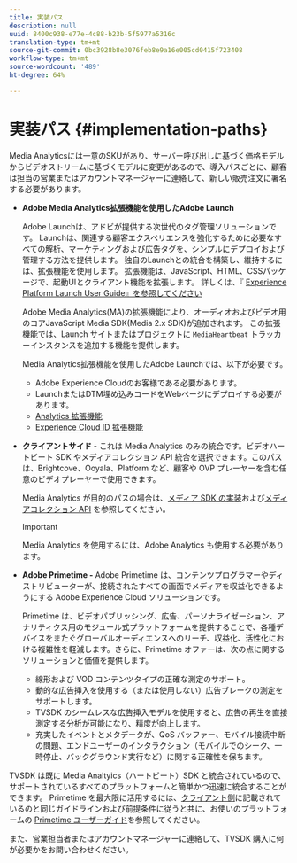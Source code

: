 ```yaml
---
title: 実装パス
description: null
uuid: 8400c938-e77e-4c88-b23b-5f5977a5316c
translation-type: tm+mt
source-git-commit: 0bc3928b8e3076feb8e9a16e005cd0415f723408
workflow-type: tm+mt
source-wordcount: '489'
ht-degree: 64%

---
```



# 実装パス {#implementation-paths}

Media Analyticsには一意のSKUがあり、サーバー呼び出しに基づく価格モデルからビデオストリームに基づくモデルに変更があるので、導入パスごとに、顧客は担当の営業またはアカウントマネージャーに連絡して、新しい販売注文に署名する必要があります。

* **Adobe Media Analytics拡張機能を使用したAdobe Launch**

   Adobe Launchは、アドビが提供する次世代のタグ管理ソリューションです。 Launchは、関連する顧客エクスペリエンスを強化するために必要なすべての解析、マーケティングおよび広告タグを、シンプルにデプロイおよび管理する方法を提供します。 独自のLaunchとの統合を構築し、維持するには、拡張機能を使用します。 拡張機能は、JavaScript、HTML、CSSパッケージで、起動UIとクライアント機能を拡張します。 詳しくは、『 [Experience Platform Launch User Guide』を参照してください](https://docs.adobe.com/content/help/ja-JP/launch/using/overview.html)

   Adobe Media Analytics(MA)の拡張機能により、オーディオおよびビデオ用のコアJavaScript Media SDK(Media 2.x SDK)が追加されます。 この拡張機能では、Launch サイトまたはプロジェクトに `MediaHeartbeat` トラッカーインスタンスを追加する機能を提供します。

   Media Analytics拡張機能を使用したAdobe Launchでは、以下が必要です。
   * Adobe Experience Cloudのお客様である必要があります。
   * LaunchまたはDTM埋め込みコードをWebページにデプロイする必要があります。
   * [Analytics 拡張機能](https://docs.adobe.com/content/help/ja-JP/launch/using/extensions-ref/adobe-extension/analytics-extension/overview.html)
   * [Experience Cloud ID 拡張機能](https://docs.adobe.com/content/help/ja-JP/launch/using/extensions-ref/adobe-extension/id-service-extension/overview.html)


* **クライアントサイド -** これは Media Analytics のみの統合です。ビデオハートビート SDK やメディアコレクション API 統合を選択できます。このパスは、Brightcove、Ooyala、Platform など、顧客や OVP プレーヤーを含む任意のビデオプレーヤーで使用できます。

   Media Analytics が目的のパスの場合は、[メディア SDK の実装](/help/sdk-implement/setup/setup-overview.md)および[メディアコレクション API](/help/media-collection-api/mc-api-overview.md) を参照してください。

   >[!IMPORTANT]
   >
   >Media Analytics を使用するには、Adobe Analytics も使用する必要があります。

* **Adobe Primetime -** Adobe Primetime は、コンテンツプログラマーやディストリビューターが、接続されたすべての画面でメディアを収益化できるようにする Adobe Experience Cloud ソリューションです。

   Primetime は、ビデオパブリッシング、広告、パーソナライゼーション、アナリティクス用のモジュール式プラットフォームを提供することで、各種デバイスをまたぐグローバルオーディエンスへのリーチ、収益化、活性化における複雑性を軽減します。さらに、Primetime オファーは、次の点に関するソリューションと価値を提供します。

   * 線形および VOD コンテンツタイプの正確な測定のサポート。
   * 動的な広告挿入を使用する（または使用しない）広告ブレークの測定をサポートします。
   * TVSDK のシームレスな広告挿入モデルを使用すると、広告の再生を直接測定する分析が可能になり、精度が向上します。
   * 充実したイベントとメタデータが、QoS バッファー、モバイル接続中断の問題、エンドユーザーのインタラクション（モバイルでのシーク、一時停止、バックグラウンド実行など）に関する正確性を保ちます。
<!--
   * Integrated support for Nielsen DTVR (linear) with ID3 metadata and DCR with CMS metadata.
-->

TVSDK は既に Media Analtyics（ハートビート）SDK と統合されているので、サポートされているすべてのプラットフォームと簡単かつ迅速に統合することができます。<!--Primetime also supports the partnership with Nielsen.--> Primetime を最大限に活用するには、[クライアント側](/help/intro-to-ava/implementation-paths/client-side-path.md)に記載されているのと同じガイドラインおよび前提条件に従うと共に、お使いのプラットフォームの [Primetime ユーザーガイド](https://helpx.adobe.com/jp/primetime/user-guide.html)を参照してください。

また、営業担当者またはアカウントマネージャーに連絡して、TVSDK 購入に何が必要かをお問い合わせください。
